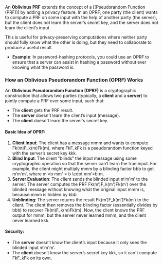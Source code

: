 An **Oblivious PRF** extends the concept of a [[Pseudorandom Function (PRF)]] by adding a privacy feature. In an OPRF, one party (the client) wants to compute a PRF on some input with the help of another party (the server), but the client does not learn the server’s secret key, and the server does not learn the client’s input.

This is useful for privacy-preserving computations where neither party should fully know what the other is doing, but they need to collaborate to produce a useful result.

- **Example**: In password-hashing protocols, you could use an OPRF to ensure that a server can assist in hashing a password without ever knowing what the password is.

### How an Oblivious Pseudorandom Function (OPRF) Works

An **Oblivious Pseudorandom Function (OPRF)** is a cryptographic construction that allows two parties (typically, a **client** and a **server**) to jointly compute a PRF over some input, such that:

- The **client** gets the PRF result.
- The **server** doesn't learn the client’s input (message).
- The **client** doesn't learn the server’s secret key.

#### Basic Idea of OPRF:

1. **Client Input**: The client has a message mmm and wants to compute Fk(m)F_k(m)Fk​(m), where FkF_kFk​ is a pseudorandom function keyed with the server’s secret key kkk.
2. **Blind Input**: The client "blinds" the input message using some cryptographic operation so that the server can’t learn the true input. For example, the client might multiply mmm by a blinding factor bbb to get m′m'm′, where m′=b⋅mm' = b \cdot mm′=b⋅m.
3. **Server Evaluation**: The client sends the blinded input m′m'm′ to the server. The server computes the PRF Fk(m′)F_k(m')Fk​(m′) over the blinded message without knowing what the original input mmm is, because mmm is hidden by bbb.
4. **Unblinding**: The server returns the result Fk(m′)F_k(m')Fk​(m′) to the client. The client then removes the blinding factor (essentially divides by bbb) to recover Fk(m)F_k(m)Fk​(m). Now, the client knows the PRF output for mmm, but the server never learned mmm, and the client never learned kkk.

#### Security:

- The **server** doesn’t know the client’s input because it only sees the blinded input m′m'm′.
- The **client** doesn’t know the server’s secret key kkk, so it can't compute FkF_kFk​ on its own.